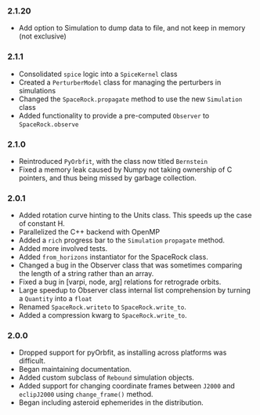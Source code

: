 ### 2.1.20
- Add option to Simulation to dump data to file, and not keep in memory (not exclusive)

### 2.1.1
- Consolidated `spice` logic into a `SpiceKernel` class
- Created a `PerturberModel` class for managing the perturbers in simulations
- Changed the `SpaceRock.propagate` method to use the new `Simulation` class
- Added functionality to provide a pre-computed `Observer` to `SpaceRock.observe`

### 2.1.0
- Reintroduced `PyOrbfit`, with the class now titled `Bernstein`
- Fixed a memory leak caused by Numpy not taking ownership of C pointers, and thus being missed by garbage collection.

### 2.0.1
- Added rotation curve hinting to the Units class. This speeds up the case of constant H.
- Parallelized the C++ backend with OpenMP
- Added a `rich` progress bar to the `Simulation` `propagate` method.
- Added more involved tests.
- Added `from_horizons` instantiator for the SpaceRock class.
- Changed a bug in the Observer class that was sometimes comparing the length of a string rather than an array.
- Fixed a bug in [varpi, node, arg] relations for retrograde orbits.
- Large speedup to Observer class internal list comprehension by turning a `Quantity` into a `float`
- Renamed `SpaceRock.writeto` to `SpaceRock.write_to`.
- Added a compression kwarg to `SpaceRock.write_to`.

### 2.0.0
- Dropped support for pyOrbfit, as installing across platforms was difficult.
- Began maintaining documentation.
- Added custom subclass of `Rebound` simulation objects.
- Added support for changing coordinate frames between `J2000` and `eclipJ2000` using `change_frame()` method.
- Began including asteroid ephemerides in the distribution.